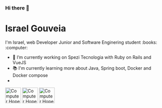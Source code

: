 ### Hi there 👋
<h1><b>Israel Gouveia</b></h1
<b>I'm Israel, web Developer Junior and Software Enginering student :books: :computer:</b>

- 🔭 I’m currently working on Spezi Tecnologia with Ruby on Rails and VueJS
- :books: I'm currently learning more about Java, Spring boot, Docker and Docker compose
- 





<p>
<img src= "https://user-images.githubusercontent.com/43561785/118411002-ce5d3100-b668-11eb-9552-0e73c43401ab.jpg" width="50" height="50" alt="Computer Hope"/>
<img src="https://user-images.githubusercontent.com/43561785/118411687-2cd7de80-b66c-11eb-91a1-8bb0ecd9cf49.jpg" width="50" height="50" alt="Computer Hope"/>
<img src="https://user-images.githubusercontent.com/43561785/118412239-49c1e100-b66f-11eb-80ae-7f2fe200f4d1.png" width="50" height="50" alt="Computer Hope"/>
</p>
